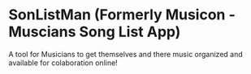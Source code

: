 # SonListMan (Formerly Musicon - Muscians Song List App)
A tool for Musicians to get themselves and there music organized and available for colaboration online!
